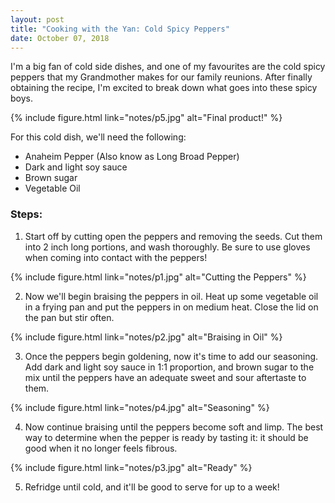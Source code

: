 ```yaml
---
layout: post
title: "Cooking with the Yan: Cold Spicy Peppers"
date: October 07, 2018
---
```


I'm a big fan of cold side dishes, and one of my favourites are the cold spicy peppers that my Grandmother makes for our family reunions. After finally obtaining the recipe, I'm excited to break down what goes into these spicy boys.

{% include figure.html link="notes/p5.jpg" alt="Final product!" %}

For this cold dish, we'll need the following:
- Anaheim Pepper (Also know as Long Broad Pepper)
- Dark and light soy sauce
- Brown sugar
- Vegetable Oil

### Steps:

1. Start off by cutting open the peppers and removing the seeds. Cut them into 2 inch long portions, and wash thoroughly. Be sure to use gloves when coming into contact with the peppers!

  {% include figure.html link="notes/p1.jpg" alt="Cutting the Peppers" %}

2. Now we'll begin braising the peppers in oil. Heat up some vegetable oil in a frying pan and put the peppers in on medium heat. Close the lid on the pan but stir often.

  {% include figure.html link="notes/p2.jpg" alt="Braising in Oil" %}

3. Once the peppers begin goldening, now it's time to add our seasoning. Add dark and light soy sauce in 1:1 proportion, and brown sugar to the mix until the peppers have an adequate sweet and sour aftertaste to them.

  {% include figure.html link="notes/p4.jpg" alt="Seasoning" %}

4. Now continue braising until the peppers become soft and limp. The best way to determine when the pepper is ready by tasting it: it should be good when it no longer feels fibrous.

  {% include figure.html link="notes/p3.jpg" alt="Ready" %}

5. Refridge until cold, and it'll be good to serve for up to a week!
